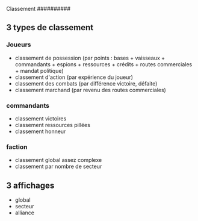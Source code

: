 Classement
##########

3 types de classement
---------------------

### Joueurs

- classement de possession (par points : bases + vaisseaux + commandants + espions + ressources + crédits + routes commerciales + mandat politique)
- classement d'action (par expérience du joueur)
- classement des combats (par différence victoire, défaite)
- classement marchand (par revenu des routes commerciales)

### commandants

- classement victoires
- classement ressources pillées
- classement honneur

### faction

- classement global assez complexe
- classement par nombre de secteur

3 affichages
------------

- global
- secteur
- alliance